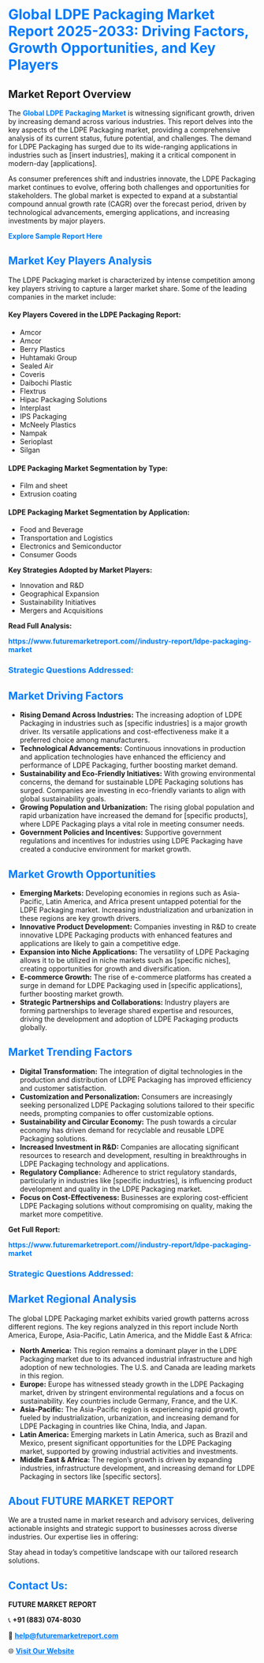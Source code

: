 <h1 style="color: #007BFF;">Global LDPE Packaging Market Report 2025-2033: Driving Factors, Growth Opportunities, and Key Players</h1>

<section id="overview">
<h2>Market Report Overview</h2>
<p>The <a href="https://www.futuremarketreport.com//industry-report/ldpe-packaging-market" style="color: #007BFF; text-decoration: none;"><strong>Global LDPE Packaging Market</strong></a> is witnessing significant growth, driven by increasing demand across various industries. This report delves into the key aspects of the LDPE Packaging market, providing a comprehensive analysis of its current status, future potential, and challenges. The demand for LDPE Packaging has surged due to its wide-ranging applications in industries such as [insert industries], making it a critical component in modern-day [applications].</p>
<p>As consumer preferences shift and industries innovate, the LDPE Packaging market continues to evolve, offering both challenges and opportunities for stakeholders. The global market is expected to expand at a substantial compound annual growth rate (CAGR) over the forecast period, driven by technological advancements, emerging applications, and increasing investments by major players.</p>
</section>

<section id="overview">
<p><a href="https://www.futuremarketreport.com//request-sample/reportId=63544" style="color: #007BFF; text-decoration: none;"><strong>Explore Sample Report Here</strong></a></p>
</section>

<section id="key-players">
<h2 style="color: #007BFF;">Market Key Players Analysis</h2>
<p>The LDPE Packaging market is characterized by intense competition among key players striving to capture a larger market share. Some of the leading companies in the market include:</p>
<h4>Key Players Covered in the LDPE Packaging Report:</h4>
<ul><li>Amcor</li><li>Amcor</li><li>Berry Plastics</li><li>Huhtamaki Group</li><li>Sealed Air</li><li>Coveris</li><li>Daibochi Plastic</li><li>Flextrus</li><li>Hipac Packaging Solutions</li><li>Interplast</li><li>IPS Packaging</li><li>McNeely Plastics</li><li>Nampak</li><li>Serioplast</li><li>Silgan</li></ul>
<h4>LDPE Packaging Market Segmentation by Type:</h4>
<ul><li>Film and sheet</li><li>Extrusion coating</li></ul>

<h4>LDPE Packaging Market Segmentation by Application:</h4>
<ul><li>Food and Beverage</li><li>Transportation and Logistics</li><li>Electronics and Semiconductor</li><li>Consumer Goods</li></ul>
<p><strong>Key Strategies Adopted by Market Players:</strong></p>
<ul>
<li>Innovation and R&D</li>
<li>Geographical Expansion</li>
<li>Sustainability Initiatives</li>
<li>Mergers and Acquisitions</li>
</ul>
</section>

<section>
<p><strong>Read Full Analysis: </strong></p><a href="https://www.futuremarketreport.com//industry-report/ldpe-packaging-market" style="color: #007BFF; text-decoration: none;"><strong>https://www.futuremarketreport.com//industry-report/ldpe-packaging-market</strong></a>
<h3 style="color: #007BFF;">Strategic Questions Addressed:</h3>
</section>

<section id="driving-factors">
<h2 style="color: #007BFF;">Market Driving Factors</h2>
<ul>
<li><strong>Rising Demand Across Industries:</strong> The increasing adoption of LDPE Packaging in industries such as [specific industries] is a major growth driver. Its versatile applications and cost-effectiveness make it a preferred choice among manufacturers.</li>
<li><strong>Technological Advancements:</strong> Continuous innovations in production and application technologies have enhanced the efficiency and performance of LDPE Packaging, further boosting market demand.</li>
<li><strong>Sustainability and Eco-Friendly Initiatives:</strong> With growing environmental concerns, the demand for sustainable LDPE Packaging solutions has surged. Companies are investing in eco-friendly variants to align with global sustainability goals.</li>
<li><strong>Growing Population and Urbanization:</strong> The rising global population and rapid urbanization have increased the demand for [specific products], where LDPE Packaging plays a vital role in meeting consumer needs.</li>
<li><strong>Government Policies and Incentives:</strong> Supportive government regulations and incentives for industries using LDPE Packaging have created a conducive environment for market growth.</li>
</ul>
</section>

<section id="growth-opportunities">
<h2 style="color: #007BFF;">Market Growth Opportunities</h2>
<ul>
<li><strong>Emerging Markets:</strong> Developing economies in regions such as Asia-Pacific, Latin America, and Africa present untapped potential for the LDPE Packaging market. Increasing industrialization and urbanization in these regions are key growth drivers.</li>
<li><strong>Innovative Product Development:</strong> Companies investing in R&D to create innovative LDPE Packaging products with enhanced features and applications are likely to gain a competitive edge.</li>
<li><strong>Expansion into Niche Applications:</strong> The versatility of LDPE Packaging allows it to be utilized in niche markets such as [specific niches], creating opportunities for growth and diversification.</li>
<li><strong>E-commerce Growth:</strong> The rise of e-commerce platforms has created a surge in demand for LDPE Packaging used in [specific applications], further boosting market growth.</li>
<li><strong>Strategic Partnerships and Collaborations:</strong> Industry players are forming partnerships to leverage shared expertise and resources, driving the development and adoption of LDPE Packaging products globally.</li>
</ul>
</section>

<section id="trending-factors">
<h2 style="color: #007BFF;">Market Trending Factors</h2>
<ul>
<li><strong>Digital Transformation:</strong> The integration of digital technologies in the production and distribution of LDPE Packaging has improved efficiency and customer satisfaction.</li>
<li><strong>Customization and Personalization:</strong> Consumers are increasingly seeking personalized LDPE Packaging solutions tailored to their specific needs, prompting companies to offer customizable options.</li>
<li><strong>Sustainability and Circular Economy:</strong> The push towards a circular economy has driven demand for recyclable and reusable LDPE Packaging solutions.</li>
<li><strong>Increased Investment in R&D:</strong> Companies are allocating significant resources to research and development, resulting in breakthroughs in LDPE Packaging technology and applications.</li>
<li><strong>Regulatory Compliance:</strong> Adherence to strict regulatory standards, particularly in industries like [specific industries], is influencing product development and quality in the LDPE Packaging market.</li>
<li><strong>Focus on Cost-Effectiveness:</strong> Businesses are exploring cost-efficient LDPE Packaging solutions without compromising on quality, making the market more competitive.</li>
</ul>
</section>

<section>
<p><strong>Get Full Report: </strong></p><a href="https://www.futuremarketreport.com//industry-report/ldpe-packaging-market" style="color: #007BFF; text-decoration: none;"><strong>https://www.futuremarketreport.com//industry-report/ldpe-packaging-market</strong></a>
<h3 style="color: #007BFF;">Strategic Questions Addressed:</h3>
</section>


<section id="regional-analysis">
<h2 style="color: #007BFF;">Market Regional Analysis</h2>
<p>The global LDPE Packaging market exhibits varied growth patterns across different regions. The key regions analyzed in this report include North America, Europe, Asia-Pacific, Latin America, and the Middle East & Africa:</p>
<ul>
<li><strong>North America:</strong> This region remains a dominant player in the LDPE Packaging market due to its advanced industrial infrastructure and high adoption of new technologies. The U.S. and Canada are leading markets in this region.</li>
<li><strong>Europe:</strong> Europe has witnessed steady growth in the LDPE Packaging market, driven by stringent environmental regulations and a focus on sustainability. Key countries include Germany, France, and the U.K.</li>
<li><strong>Asia-Pacific:</strong> The Asia-Pacific region is experiencing rapid growth, fueled by industrialization, urbanization, and increasing demand for LDPE Packaging in countries like China, India, and Japan.</li>
<li><strong>Latin America:</strong> Emerging markets in Latin America, such as Brazil and Mexico, present significant opportunities for the LDPE Packaging market, supported by growing industrial activities and investments.</li>
<li><strong>Middle East & Africa:</strong> The region’s growth is driven by expanding industries, infrastructure development, and increasing demand for LDPE Packaging in sectors like [specific sectors].</li>
</ul>
</section>

<footer>
<h2 style="color: #007BFF;">About FUTURE MARKET REPORT</h2>
<p>We are a trusted name in market research and advisory services, delivering actionable insights and strategic support to businesses across diverse industries. Our expertise lies in offering:</p>

<p>Stay ahead in today’s competitive landscape with our tailored research solutions.</p>

<h2 style="color: #007BFF;">Contact Us:</h2>
<p><strong>FUTURE MARKET REPORT</strong></p>
<p>📞 <strong>+91 (883) 074-8030</strong></p>
<p>📧 <strong><a href="mailto:help@futuremarketreport.com" style="color: #007BFF;">help@futuremarketreport.com</a></strong></p>
<p>🌐 <strong><a href="https://www.futuremarketreport.com/" style="color: #007BFF;">Visit Our Website</a></strong></p>
</footer>